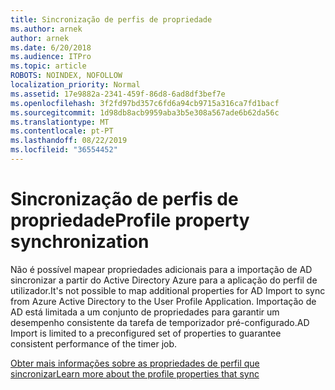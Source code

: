 ```yaml
---
title: Sincronização de perfis de propriedade
ms.author: arnek
author: arnek
ms.date: 6/20/2018
ms.audience: ITPro
ms.topic: article
ROBOTS: NOINDEX, NOFOLLOW
localization_priority: Normal
ms.assetid: 17e9882a-2341-459f-86d8-6ad8df3bef7e
ms.openlocfilehash: 3f2fd97bd357c6fd6a94cb9715a316ca7fd1bacf
ms.sourcegitcommit: 1d98db8acb9959aba3b5e308a567ade6b62da56c
ms.translationtype: MT
ms.contentlocale: pt-PT
ms.lasthandoff: 08/22/2019
ms.locfileid: "36554452"
---
```

# <a name="profile-property-synchronization"></a><span data-ttu-id="12845-102">Sincronização de perfis de propriedade</span><span class="sxs-lookup"><span data-stu-id="12845-102">Profile property synchronization</span></span>

<span data-ttu-id="12845-103">Não é possível mapear propriedades adicionais para a importação de AD sincronizar a partir do Active Directory Azure para a aplicação do perfil de utilizador.</span><span class="sxs-lookup"><span data-stu-id="12845-103">It's not possible to map additional properties for AD Import to sync from Azure Active Directory to the User Profile Application.</span></span> <span data-ttu-id="12845-104">Importação de AD está limitada a um conjunto de propriedades para garantir um desempenho consistente da tarefa de temporizador pré-configurado.</span><span class="sxs-lookup"><span data-stu-id="12845-104">AD Import is limited to a preconfigured set of properties to guarantee consistent performance of the timer job.</span></span>
  
[<span data-ttu-id="12845-105">Obter mais informações sobre as propriedades de perfil que sincronizar</span><span class="sxs-lookup"><span data-stu-id="12845-105">Learn more about the profile properties that sync</span></span>](https://go.microsoft.com/fwlink/?linkid=875671)
  

